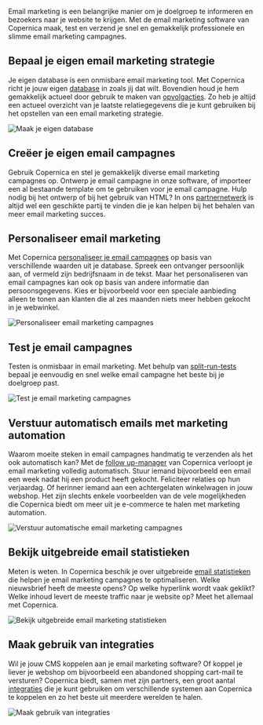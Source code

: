 Email marketing is een belangrijke manier om je doelgroep te informeren
en bezoekers naar je website te krijgen. Met de email marketing software
van Copernica maak, test en verzend je snel en gemakkelijk professionele
en slimme email marketing campagnes.

Bepaal je eigen email marketing strategie
-----------------------------------------

Je eigen database is een onmisbare email marketing tool. Met Copernica
richt je jouw eigen
[database](http://www.copernica.com/nl/functies/profielen/maak-je-eigen-database "Maak je eigen database")
in zoals jij dat wilt. Bovendien houd je hem gemakkelijk actueel door
gebruik te maken van
[opvolgacties](http://www.copernica.com/nl/functies/e-mailings/automatiseer-je-campagnes "Automatiseer je campagnes").
Zo heb je altijd een actueel overzicht van je laatste relatiegegevens
die je kunt gebruiken bij het opstellen van een email marketing
strategie.

![Maak je eigen database](Copernicacom/nl-database-list.png)

Creëer je eigen email campagnes
-------------------------------

Gebruik Copernica en stel je gemakkelijk diverse email marketing
campagnes op. Ontwerp je email campagne in onze software, of importeer
een al bestaande template om te gebruiken voor je email campagne. Hulp
nodig bij het ontwerp of bij het gebruik van HTML? In ons
[partnernetwerk](http://www.copernica.com/nl/ondersteuning/vind-een-partner "Vind een partner")
is altijd wel een geschikte partij te vinden die je kan helpen bij het
behalen van meer email marketing succes.

Personaliseer email marketing
-----------------------------

Met Copernica [personaliseer je email
campagnes](http://www.copernica.com/nl/functies/e-mailings/maak-zelf-slimme-e-mailings "Maak zelf slimme e-mailings")
op basis van verschillende waarden uit je database. Spreek een ontvanger
persoonlijk aan, of vermeld zijn bedrijfsnaam in de tekst. Maar het
personaliseren van email campagnes kan ook op basis van andere
informatie dan persoonsgegevens. Kies er bijvoorbeeld voor een speciale
aanbieding alleen te tonen aan klanten die al zes maanden niets meer
hebben gekocht in je webwinkel.

![Personaliseer email marketing
campagnes](Copernicacom/nl-personalize-content-copernica.gif)

Test je email campagnes
-----------------------

Testen is onmisbaar in email marketing. Met behulp van
[split-run-tests](http://www.copernica.com/nl/functies/e-mailings/test-voor-je-verzendt "Test voor je verzendt")
bepaal je eenvoudig en snel welke email campagne het beste bij je
doelgroep past.

![Test je email marketing
campagnes](Copernicacom/nl-a-b-split-test-copernica.gif)

Verstuur automatisch emails met marketing automation
----------------------------------------------------

Waarom moeite steken in email campagnes handmatig te verzenden als het
ook automatisch kan? Met de [follow
up-manager](http://www.copernica.com/nl/functies/e-mailings/automatiseer-je-campagnes "Automatiseer je campagnes")
van Copernica verloopt je email marketing volledig automatisch. Stuur
iemand bijvoorbeeld een email een week nadat hij een product heeft
gekocht. Feliciteer relaties op hun verjaardag. Of herinner iemand aan
een achtergelaten winkelwagen in jouw webshop. Het zijn slechts enkele
voorbeelden van de vele mogelijkheden die Copernica biedt om meer uit je
e-commerce te halen met marketing automation.

![Verstuur automatische email marketing
campagnes](Copernicacom/nl-send-automated-campaigns.png)

Bekijk uitgebreide email statistieken
-------------------------------------

Meten is weten. In Copernica beschik je over uitgebreide [email
statistieken](http://www.copernica.com/nl/functies/e-mailings/bekijk-gedetailleerde-e-mailstatistieken "Bekijk gedetailleerde e-mailstatistieken")
die helpen je email marketing campagnes te optimaliseren. Welke
nieuwsbrief heeft de meeste opens? Op welke hyperlink wordt vaak
geklikt? Welke inhoud levert de meeste traffic naar je website op? Meet
het allemaal met Copernica.

![Bekijk uitgebreide email marketing
statistieken](Copernicacom/nl-emailcampaign-statistics.png)

Maak gebruik van integraties
----------------------------

Wil je jouw CMS koppelen aan je email marketing software? Of koppel je
liever je webshop om bijvoorbeeld een abandoned shopping cart-mail te
versturen? Copernica biedt, samen met zijn partners, een groot aantal
[integraties](http://www.copernica.com/nl/ondersteuning/integraties "Integraties")
die je kunt gebruiken om verschillende systemen aan Copernica te
koppelen en zo het beste uit meerdere werelden te halen.

![Maak gebruik van
integraties](Copernicacom/nl-choose-from-various-integrations.png)
